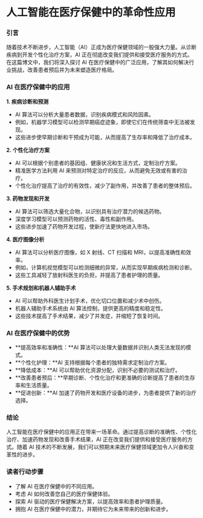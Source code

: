 # 人工智能在医疗保健中的革命性应用

### 引言

随着技术不断进步，人工智能（AI）正成为医疗保健领域的一股强大力量。从诊断疾病到开发个性化治疗方案，AI 正在彻底改变我们提供和接受医疗服务的方式。在这篇博文中，我们将深入探讨 AI 在医疗保健中的广泛应用，了解其如何解决行业挑战，改善患者预后并为未来塑造医疗格局。

### AI 在医疗保健中的应用

**1. 疾病诊断和预测**

* AI 算法可以分析大量患者数据，识别疾病模式和风险因素。
* 例如，机器学习模型可以检测早期癌症迹象，即使它们在传统筛查中无法被发现。
* 这些进步使早期诊断和干预成为可能，从而提高了生存率和降低了治疗成本。

**2. 个性化治疗方案**

* AI 可以根据个别患者的基因组、健康状况和生活方式，定制治疗方案。
* 精准医学方法利用 AI 来预测对特定治疗的反应，从而避免无效或有害的治疗。
* 个性化治疗提高了治疗的有效性，减少了副作用，并改善了患者的整体预后。

**3. 药物发现和开发**

* AI 算法可以筛选大量化合物，以识别具有治疗潜力的候选药物。
* 深度学习模型可以预测药物的活性、毒性和副作用。
* 这些进步加速了药物开发过程，使新疗法更快地进入市场。

**4. 医疗图像分析**

* AI 算法可以分析医疗图像，如 X 射线、CT 扫描和 MRI，以提高准确性和效率。
* 例如，计算机视觉模型可以检测细微的异常，从而实现早期疾病检测和诊断。
* 这些工具减轻了放射科医生的负担，并提高了患者护理的质量。

**5. 手术规划和机器人辅助手术**

* AI 可以帮助外科医生计划手术，优化切口位置和减少术中创伤。
* 机器人辅助手术系统由 AI 算法控制，提供更高的精度和稳定性。
* 这些技术提高了手术结果，减少了并发症，并缩短了恢复时间。

### AI 在医疗保健中的优势

* **提高效率和准确性：**AI 算法可以处理大量数据并识别人类无法发现的模式。
* **个性化护理：**AI 支持根据每个患者的独特需求定制治疗方案。
* **降低成本：**AI 可以帮助优化资源分配，识别不必要的测试和治疗。
* **改善患者预后：**早期诊断、个性化治疗和更准确的诊断提高了患者的生存率和生活质量。
* **促进创新：**AI 加速了药物开发和医疗设备的进步，为患者提供了新的治疗选择。

### 结论

人工智能在医疗保健中的应用正在带来一场革命。通过提高诊断的准确性、个性化治疗、加速药物发现和改善手术结果，AI 正在改变我们提供和接受医疗服务的方式。随着 AI 技术的不断发展，我们可以预期未来医疗保健领域更加令人兴奋和变革性的进步。

### 读者行动步骤

* 了解 AI 在医疗保健中的不同应用。
* 考虑 AI 如何改善您自己的医疗保健体验。
* 探索 AI 驱动的医疗保健解决方案，以提高效率和患者护理质量。
* 拥抱 AI 在医疗保健中的潜力，并期待它为未来带来的创新和进步。
